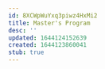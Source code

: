 ```yaml
---
id: 8XCWpWuYxq3piwz4HxMi2
title: Master's Program
desc: ''
updated: 1644124152639
created: 1644123860041
stub: true
---
```


